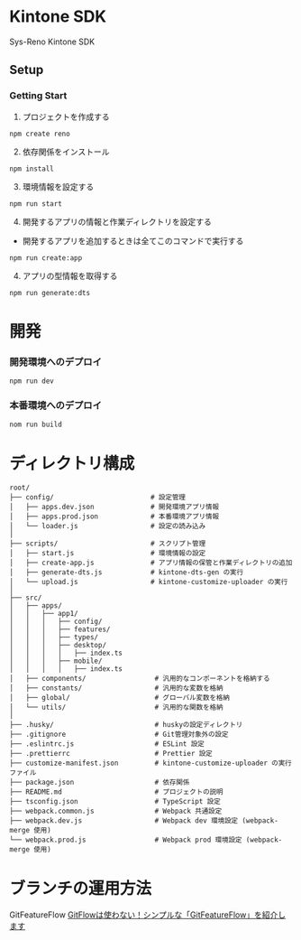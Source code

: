# Kintone SDK

Sys-Reno Kintone SDK

## Setup

### Getting Start

1. プロジェクトを作成する

```
npm create reno
```

2. 依存関係をインストール

```
npm install
```

3. 環境情報を設定する

```
npm run start
```

4. 開発するアプリの情報と作業ディレクトリを設定する

- 開発するアプリを追加するときは全てこのコマンドで実行する

```
npm run create:app
```

4. アプリの型情報を取得する

```
npm run generate:dts
```

# 開発

### 開発環境へのデプロイ

```
npm run dev
```

### 本番環境へのデプロイ

```
nom run build
```

# ディレクトリ構成

```
root/
├── config/                        # 設定管理
│   ├── apps.dev.json              # 開発環境アプリ情報
│   ├── apps.prod.json             # 本番環境アプリ情報
│   └── loader.js                  # 設定の読み込み
│
├── scripts/                       # スクリプト管理
│   ├── start.js                   # 環境情報の設定
│   ├── create-app.js              # アプリ情報の保管と作業ディレクトリの追加
│   ├── generate-dts.js            # kintone-dts-gen の実行
│   └── upload.js                  # kintone-customize-uploader の実行
│
├── src/
│   ├── apps/
│   │   ├── app1/
│   │   │   ├── config/
│   │   │   ├── features/
│   │   │   ├── types/
│   │   │   ├── desktop/
│   │   │   │   ├── index.ts
│   │   │   ├── mobile/
│   │   │   │   ├── index.ts
│   ├── components/                 # 汎用的なコンポーネントを格納する
│   ├── constants/                  # 汎用的な変数を格納
│   ├── global/                     # グローバル変数を格納
│   └── utils/                      # 汎用的な関数を格納
│
├── .husky/                         # huskyの設定ディレクトリ
├── .gitignore                      # Git管理対象外の設定
├── .eslintrc.js                    # ESLint 設定
├── .prettierrc                     # Prettier 設定
├── customize-manifest.json         # kintone-customize-uploader の実行ファイル
├── package.json                    # 依存関係
├── README.md                       # プロジェクトの説明
├── tsconfig.json                   # TypeScript 設定
├── webpack.common.js               # Webpack 共通設定
├── webpack.dev.js                  # Webpack dev 環境設定 (webpack-merge 使用)
└── webpack.prod.js                 # Webpack prod 環境設定 (webpack-merge 使用)
```

# ブランチの運用方法

GitFeatureFlow
[GitFlowは使わない！シンプルな「GitFeatureFlow」を紹介します](https://developers.gnavi.co.jp/entry/GitFeatureFlow/koyama)
